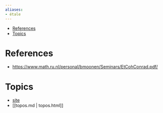 ```yaml
---
aliases:
- étale
---
```


-   [References](#references)
-   [Topics](#topics)














References
==========

-   <https://www.math.ru.nl/personal/bmoonen/Seminars/EtCohConrad.pdf/>

Topics
======

-   [site](site)
-   [[topos.md | topos.html]]

